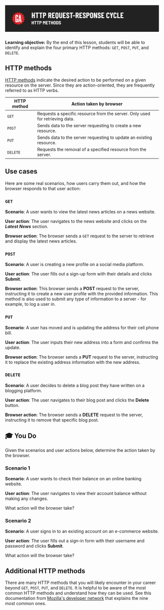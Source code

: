 # ![HTTP Request-Response Cycle - HTTP Methods](./assets/hero.png)

**Learning objective:** By the end of this lesson, students will be able to identify and explain the four primary HTTP methods: `GET`, `POST`, `PUT`, and `DELETE`.

## HTTP methods

[HTTP methods](https://developer.mozilla.org/en-US/docs/Web/HTTP/Methods) indicate the desired action to be performed on a given resource on the server. Since they are action-oriented, they are frequently referred to as HTTP verbs.

| HTTP method | Action taken by browser |
| ----------- | ----------------------- |
| `GET`    | Requests a specific resource from the server. Only used for retrieving data. |
| `POST`   | Sends data to the server requesting to create a new resource.                |
| `PUT`    | Sends data to the server requesting to update an existing resource.          |
| `DELETE` | Requests the removal of a specified resource from the server.                |

## Use cases

Here are some real scenarios, how users carry them out, and how the browser responds to that user action:

### `GET`

**Scenario**: A user wants to view the latest news articles on a news website.

**User action**: The user navigates to the news website and clicks on the ***Latest News*** section.

**Browser action**: The browser sends a `GET` request to the server to retrieve and display the latest news articles.

### `POST`

**Scenario**: A user is creating a new profile on a social media platform.

**User action**: The user fills out a sign-up form with their details and clicks **Submit**.

**Browser action**: This browser sends a **POST** request to the server, instructing it to create a new user profile with the provided information. This method is also used to submit any type of information to a server - for example, to log a user in.

### `PUT`

**Scenario**: A user has moved and is updating the address for their cell phone bill.

**User action**: The user inputs their new address into a form and confirms the update.

**Browser action**: The browser sends a **PUT** request to the server, instructing it to replace the existing address information with the new address.

### `DELETE`

**Scenario**: A user decides to delete a blog post they have written on a blogging platform.

**User action**: The user navigates to their blog post and clicks the **Delete** button.

**Browser action**: The browser sends a **DELETE** request to the server, instructing it to remove that specific blog post.

## 🎓 You Do

Given the scenarios and user actions below, determine the action taken by the browser.

### Scenario 1

**Scenario**: A user wants to check their balance on an online banking website.

**User action**: The user navigates to view their account balance without making any changes.

What action will the browser take?

### Scenario 2

**Scenario**: A user signs in to an existing account on an e-commerce website.

**User action**: The user fills out a sign-in form with their username and password and clicks **Submit**.

What action will the browser take?

## Additional HTTP methods

There are many HTTP methods that you will likely encounter in your career beyond `GET`, `POST`, `PUT`, and `DELETE`. It is helpful to be aware of the most common HTTP methods and understand how they can be used. See this documentation from [Mozilla's developer network](https://developer.mozilla.org/en-US/docs/Web/HTTP/Methods) that explains the nine most common ones.
